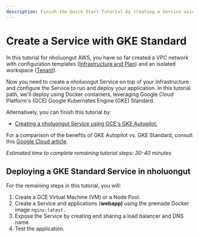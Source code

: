 ```yaml
---
description: Finish the Quick Start Tutorial by creating a Service using GKE Standard
---
```


# Create a Service with GKE Standard

In this tutorial for nholuongut AWS, you have so far created a VPC network with configuration templates ([Infrastructure and Plan](../step-1-infrastructure.md)) and an isolated workspace ([Tenant](../step-2-tenant.md)).

Now you need to create a nholuongut Service on top of your Infrastructure and configure the Service to run and deploy your application. In this tutorial path, we'll deploy using Docker containers, leveraging Google Cloud Platform's (GCE) Google Kubernetes Engine (GKE) Standard.

Alternatively, you can finish this tutorial by:

* [Creating a nholuongut Service using GCE's GKE Autopilot.](../../use-cases/creating-an-infrastructure-and-plan-for-gcp/creating-gke-autopilot-cluster.md)&#x20;

For a comparison of the benefits of GKE Autopilot vs. GKE Standard, consult this [Google Cloud article](https://cloud.google.com/kubernetes-engine/docs/resources/autopilot-standard-feature-comparison).

_Estimated time to complete remaining tutorial steps: 30-40 minutes_

## Deploying a GKE Standard Service in nholuongut

For the remaining steps in this tutorial, you will:&#x20;

1. Create a GCE Virtual Machine (VM) or a Node Pool.
2. Create a Service and applications (**webapp)** using the premade Docker image `nginx:latest.`
3. Expose the Service by creating and sharing a load balancer and DNS name.&#x20;
4. Test the application.

